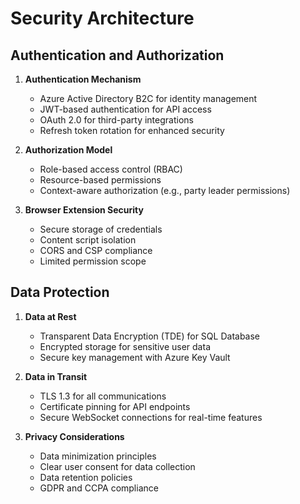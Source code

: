 # Security Architecture

## Authentication and Authorization

1. **Authentication Mechanism**
   - Azure Active Directory B2C for identity management
   - JWT-based authentication for API access
   - OAuth 2.0 for third-party integrations
   - Refresh token rotation for enhanced security

2. **Authorization Model**
   - Role-based access control (RBAC)
   - Resource-based permissions
   - Context-aware authorization (e.g., party leader permissions)

3. **Browser Extension Security**
   - Secure storage of credentials
   - Content script isolation
   - CORS and CSP compliance
   - Limited permission scope

## Data Protection

1. **Data at Rest**
   - Transparent Data Encryption (TDE) for SQL Database
   - Encrypted storage for sensitive user data
   - Secure key management with Azure Key Vault

2. **Data in Transit**
   - TLS 1.3 for all communications
   - Certificate pinning for API endpoints
   - Secure WebSocket connections for real-time features

3. **Privacy Considerations**
   - Data minimization principles
   - Clear user consent for data collection
   - Data retention policies
   - GDPR and CCPA compliance